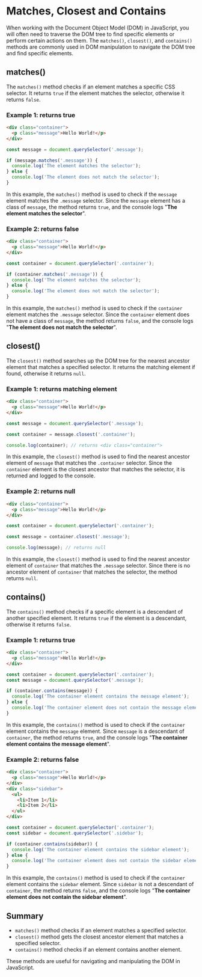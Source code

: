 # Matches, Closest and Contains
When working with the Document Object Model (DOM) in JavaScript, you will often need to traverse the DOM tree to find specific elements or perform certain actions on them. The `matches()`, `closest()`, and `contains()` methods are commonly used in DOM manipulation to navigate the DOM tree and find specific elements.

## matches()
The `matches()` method checks if an element matches a specific CSS selector. It returns `true` if the element matches the selector, otherwise it returns `false`.
### Example 1: returns true
```html
<div class="container">
  <p class="message">Hello World!</p>
</div>
```
```js
const message = document.querySelector('.message');

if (message.matches('.message')) {
  console.log('The element matches the selector');
} else {
  console.log('The element does not match the selector');
}
```
In this example, the `matches()` method is used to check if the `message` element matches the `.message` selector. Since the `message` element has a class of `message`, the method returns `true`, and the console logs "**The element matches the selector**".
### Example 2: returns false
```html
<div class="container">
  <p class="message">Hello World!</p>
</div>
```
```js
const container = document.querySelector('.container');

if (container.matches('.message')) {
  console.log('The element matches the selector');
} else {
  console.log('The element does not match the selector');
}
```
In this example, the `matches()` method is used to check if the `container` element matches the `.message` selector. Since the `container` element does not have a class of `message`, the method returns `false`, and the console logs "**The element does not match the selector**".

## closest()
The `closest()` method searches up the DOM tree for the nearest ancestor element that matches a specified selector. It returns the matching element if found, otherwise it returns `null`.

### Example 1: returns matching element
```html
<div class="container">
  <p class="message">Hello World!</p>
</div>
```
```js
const message = document.querySelector('.message');

const container = message.closest('.container');

console.log(container); // returns <div class="container">
```
In this example, the `closest()` method is used to find the nearest ancestor element of `message` that matches the `.container` selector. Since the `container` element is the closest ancestor that matches the selector, it is returned and logged to the console.
### Example 2: returns null
```html
<div class="container">
  <p class="message">Hello World!</p>
</div>
```
```js
const container = document.querySelector('.container');

const message = container.closest('.message');

console.log(message); // returns null
```
In this example, the `closest()` method is used to find the nearest ancestor element of `container` that matches the `.message` selector. Since there is no ancestor element of `container` that matches the selector, the method returns `null`.

## contains()
The `contains()` method checks if a specific element is a descendant of another specified element. It returns `true` if the element is a descendant, otherwise it returns `false`.
### Example 1: returns true
```html
<div class="container">
  <p class="message">Hello World!</p>
</div>
```
```js
const container = document.querySelector('.container');
const message = document.querySelector('.message');

if (container.contains(message)) {
  console.log('The container element contains the message element');
} else {
  console.log('The container element does not contain the message element');
}
```
In this example, the `contains()` method is used to check if the `container` element contains the `message` element. Since `message` is a descendant of `container`, the method returns `true`, and the console logs "**The container element contains the message element**".
### Example 2: returns false
```html
<div class="container">
  <p class="message">Hello World!</p>
</div>
<div class="sidebar">
  <ul>
    <li>Item 1</li>
    <li>Item 2</li>
  </ul>
</div>
```
```js
const container = document.querySelector('.container');
const sidebar = document.querySelector('.sidebar');

if (container.contains(sidebar)) {
  console.log('The container element contains the sidebar element');
} else {
  console.log('The container element does not contain the sidebar element');
}
```
In this example, the `contains()` method is used to check if the `container` element contains the `sidebar` element. Since `sidebar` is not a descendant of `container`, the method returns `false`, and the console logs "**The container element does not contain the sidebar element**".

## Summary
* `matches()` method checks if an element matches a specified selector.
* `closest()` method gets the closest ancestor element that matches a specified selector.
* `contains()` method checks if an element contains another element.

These methods are useful for navigating and manipulating the DOM in JavaScript. 